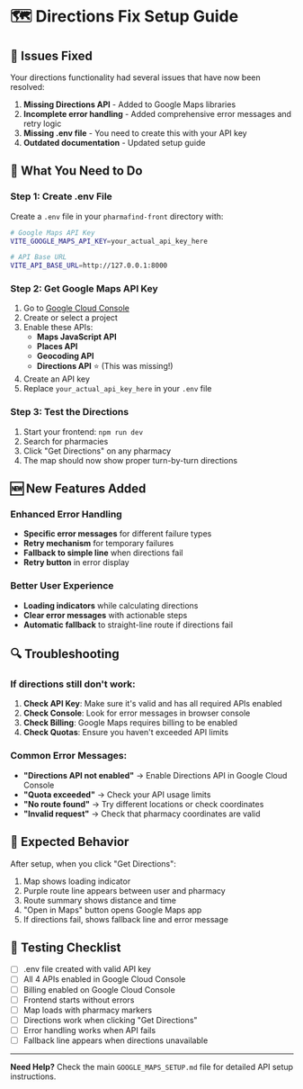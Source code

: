 # 🗺️ Directions Fix Setup Guide

## 🚨 Issues Fixed

Your directions functionality had several issues that have now been resolved:

1. **Missing Directions API** - Added to Google Maps libraries
2. **Incomplete error handling** - Added comprehensive error messages and retry logic
3. **Missing .env file** - You need to create this with your API key
4. **Outdated documentation** - Updated setup guide

## 🔧 What You Need to Do

### Step 1: Create .env File
Create a `.env` file in your `pharmafind-front` directory with:

```bash
# Google Maps API Key
VITE_GOOGLE_MAPS_API_KEY=your_actual_api_key_here

# API Base URL
VITE_API_BASE_URL=http://127.0.0.1:8000
```

### Step 2: Get Google Maps API Key
1. Go to [Google Cloud Console](https://console.cloud.google.com/)
2. Create or select a project
3. Enable these APIs:
   - **Maps JavaScript API**
   - **Places API**
   - **Geocoding API**
   - **Directions API** ⭐ (This was missing!)
4. Create an API key
5. Replace `your_actual_api_key_here` in your `.env` file

### Step 3: Test the Directions
1. Start your frontend: `npm run dev`
2. Search for pharmacies
3. Click "Get Directions" on any pharmacy
4. The map should now show proper turn-by-turn directions

## 🆕 New Features Added

### Enhanced Error Handling
- **Specific error messages** for different failure types
- **Retry mechanism** for temporary failures
- **Fallback to simple line** when directions fail
- **Retry button** in error display

### Better User Experience
- **Loading indicators** while calculating directions
- **Clear error messages** with actionable steps
- **Automatic fallback** to straight-line route if directions fail

## 🔍 Troubleshooting

### If directions still don't work:

1. **Check API Key**: Make sure it's valid and has all required APIs enabled
2. **Check Console**: Look for error messages in browser console
3. **Check Billing**: Google Maps requires billing to be enabled
4. **Check Quotas**: Ensure you haven't exceeded API limits

### Common Error Messages:

- **"Directions API not enabled"** → Enable Directions API in Google Cloud Console
- **"Quota exceeded"** → Check your API usage limits
- **"No route found"** → Try different locations or check coordinates
- **"Invalid request"** → Check that pharmacy coordinates are valid

## 🎯 Expected Behavior

After setup, when you click "Get Directions":
1. Map shows loading indicator
2. Purple route line appears between user and pharmacy
3. Route summary shows distance and time
4. "Open in Maps" button opens Google Maps app
5. If directions fail, shows fallback line and error message

## 📱 Testing Checklist

- [ ] .env file created with valid API key
- [ ] All 4 APIs enabled in Google Cloud Console
- [ ] Billing enabled on Google Cloud Console
- [ ] Frontend starts without errors
- [ ] Map loads with pharmacy markers
- [ ] Directions work when clicking "Get Directions"
- [ ] Error handling works when API fails
- [ ] Fallback line appears when directions unavailable

---

**Need Help?** Check the main `GOOGLE_MAPS_SETUP.md` file for detailed API setup instructions.











